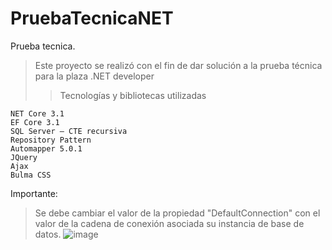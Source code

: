 # PruebaTecnicaNET
Prueba tecnica.
> Este proyecto se realizó con el fin de dar solución a la prueba técnica para la plaza .NET developer
>> Tecnologías y bibliotecas utilizadas
```
NET Core 3.1
EF Core 3.1
SQL Server – CTE recursiva
Repository Pattern
Automapper 5.0.1
JQuery
Ajax
Bulma CSS
```
Importante:
> Se debe cambiar el valor de la propiedad "DefaultConnection" con el valor de la cadena de 
> conexión asociada su instancia de base de datos.
  ![image](https://user-images.githubusercontent.com/45430814/156971117-eb44cff8-3f70-4e0a-9ad5-48df7d89d68c.png)
